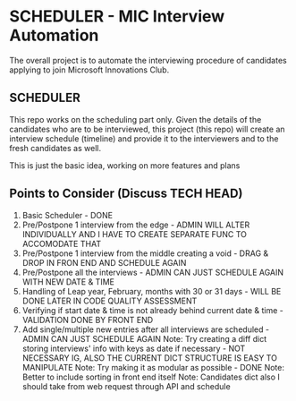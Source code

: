 # SCHEDULER - MIC Interview Automation
The overall project is to automate the interviewing procedure of candidates applying to join Microsoft Innovations Club.

## SCHEDULER
This repo works on the scheduling part only.
Given the details of the candidates who are to be interviewed, this project (this repo) will create an interview schedule (timeline) and provide it to the interviewers and to the fresh candidates as well.

This is just the basic idea, working on more features and plans

## Points to Consider (Discuss TECH HEAD)
1. Basic Scheduler - DONE
2. Pre/Postpone 1 interview from the edge - ADMIN WILL ALTER INDIVIDUALLY AND I HAVE TO CREATE SEPARATE FUNC TO ACCOMODATE THAT
3. Pre/Postpone 1 interview from the middle creating a void - DRAG & DROP IN FRON END AND SCHEDULE AGAIN
4. Pre/Postpone all the interviews - ADMIN CAN JUST SCHEDULE AGAIN WITH NEW DATE & TIME
5. Handling of Leap year, February, months with 30 or 31 days - WILL BE DONE LATER IN CODE QUALITY ASSESSMENT
6. Verifying if start date & time is not already behind current date & time - VALIDATION DONE BY FRONT END
7. Add single/multiple new entries after all interviews are scheduled - ADMIN CAN JUST SCHEDULE AGAIN
Note: Try creating a diff dict storing interviews' info with keys as date if necessary - NOT NECESSARY IG, ALSO THE CURRENT DICT STRUCTURE IS EASY TO MANIPULATE
Note: Try making it as modular as possible - DONE
Note: Better to include sorting in front end itself
Note: Candidates dict also I should take from web request through API and schedule

